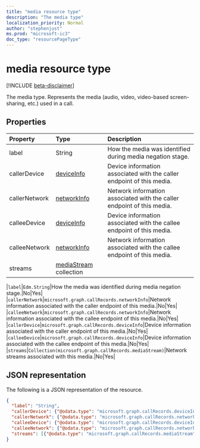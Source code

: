 ```yaml
---
title: "media resource type"
description: "The media type"
localization_priority: Normal
author: "stephenjust"
ms.prod: "microsoft-ic3"
doc_type: "resourcePageType"
---
```


# media resource type

[!INCLUDE [beta-disclaimer](../../includes/beta-disclaimer.md)]

The media type. Represents the media (audio, video, video-based screen-sharing, etc.) used in a call.

## Properties

| Property     | Type        | Description |
|:-------------|:------------|:------------|
|label|String|How the media was identified during media negation stage.|
|callerDevice|[deviceInfo](callrecords-deviceinfo.md)|Device information associated with the caller endpoint of this media.|
|callerNetwork|[networkInfo](callrecords-networkinfo.md)|Network information associated with the caller endpoint of this media.|
|calleeDevice|[deviceInfo](callrecords-deviceinfo.md)|Device information associated with the callee endpoint of this media.|
|calleeNetwork|[networkInfo](callrecords-networkinfo.md)|Network information associated with the callee endpoint of this media.|
|streams|[mediaStream](callrecords-mediastream.md) collection||

|`label`|`Edm.String`|How the media was identified during media negation stage.|No|Yes|
|`callerNetwork`|`microsoft.graph.callRecords.networkInfo`|Network information associated with the caller endpoint of this media.|No|Yes|
|`calleeNetwork`|`microsoft.graph.callRecords.networkInfo`|Network information associated with the callee endpoint of this media.|No|Yes|
|`callerDevice`|`microsoft.graph.callRecords.deviceInfo`|Device information associated with the caller endpoint of this media.|No|Yes|
|`calleeDevice`|`microsoft.graph.callRecords.deviceInfo`|Device information associated with the callee endpoint of this media.|No|Yes|
|`streams`|`Collection(microsoft.graph.callRecords.mediaStream)`|Network streams associated with this media.|No|Yes|



## JSON representation

The following is a JSON representation of the resource.

<!-- {
  "blockType": "resource",
  "optionalProperties": [

  ],
  "@odata.type": "microsoft.graph.callRecords.media",
  "baseType": null
}-->

```json
{
  "label": "String",
  "callerDevice": {"@odata.type": "microsoft.graph.callRecords.deviceInfo"},
  "callerNetwork": {"@odata.type": "microsoft.graph.callRecords.networkInfo"},
  "calleeDevice": {"@odata.type": "microsoft.graph.callRecords.deviceInfo"},
  "calleeNetwork": {"@odata.type": "microsoft.graph.callRecords.networkInfo"},
  "streams": [{"@odata.type": "microsoft.graph.callRecords.mediaStream"}]
}
```

<!-- uuid: 16cd6b66-4b1a-43a1-adaf-3a886856ed98
2019-02-04 14:57:30 UTC -->
<!-- {
  "type": "#page.annotation",
  "description": "media resource",
  "keywords": "",
  "section": "documentation",
  "tocPath": ""
}-->